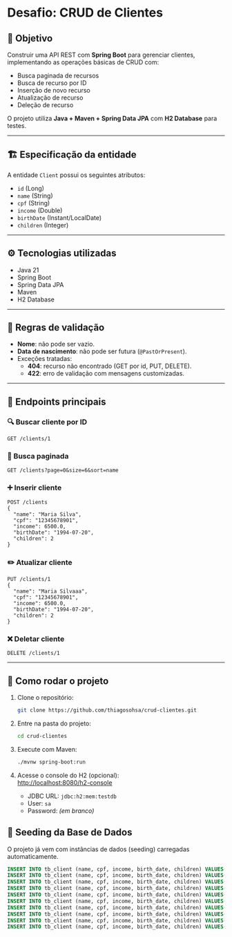 # Desafio: CRUD de Clientes

## 🎯 Objetivo

Construir uma API REST com **Spring Boot** para gerenciar clientes,
implementando as operações básicas de CRUD com:

- Busca paginada de
recursos
- Busca de recurso por ID
- Inserção de novo recurso
- Atualização de recurso
- Deleção de recurso

O projeto utiliza **Java + Maven + Spring Data JPA** com **H2 Database**
para testes.

------------------------------------------------------------------------

## 🏗️ Especificação da entidade

A entidade `Client` possui os seguintes atributos: 
- `id` (Long)
- `name` (String)
- `cpf` (String)
- `income` (Double)
- `birthDate` (Instant/LocalDate)
- `children` (Integer)

------------------------------------------------------------------------

## ⚙️ Tecnologias utilizadas

-   Java 21
-   Spring Boot
-   Spring Data JPA
-   Maven
-   H2 Database

------------------------------------------------------------------------

## 🚦 Regras de validação

-   **Nome**: não pode ser vazio.
-   **Data de nascimento**: não pode ser futura (`@PastOrPresent`).
-   Exceções tratadas:
    -   **404**: recurso não encontrado (GET por id, PUT, DELETE).
    -   **422**: erro de validação com mensagens customizadas.

------------------------------------------------------------------------

## 📡 Endpoints principais

### 🔍 Buscar cliente por ID

``` http
GET /clients/1
```

### 📑 Busca paginada

``` http
GET /clients?page=0&size=6&sort=name
```

### ➕ Inserir cliente

``` http
POST /clients
{
  "name": "Maria Silva",
  "cpf": "12345678901",
  "income": 6500.0,
  "birthDate": "1994-07-20",
  "children": 2
}
```

### ✏️ Atualizar cliente

``` http
PUT /clients/1
{
  "name": "Maria Silvaaa",
  "cpf": "12345678901",
  "income": 6500.0,
  "birthDate": "1994-07-20",
  "children": 2
}
```

### ❌ Deletar cliente

``` http
DELETE /clients/1
```

------------------------------------------------------------------------

## 🧪 Como rodar o projeto

1.  Clone o repositório:

    ``` bash
    git clone https://github.com/thiagosohsa/crud-clientes.git
    ```

2.  Entre na pasta do projeto:

    ``` bash
    cd crud-clientes
    ```

3.  Execute com Maven:

    ``` bash
    ./mvnw spring-boot:run
    ```

4.  Acesse o console do H2 (opcional):\
    <http://localhost:8080/h2-console>

    -   JDBC URL: `jdbc:h2:mem:testdb`
    -   User: `sa`
    -   Password: *(em branco)*

## 💾 Seeding da Base de Dados

O projeto já vem com instâncias de dados (seeding) carregadas automaticamente.

```sql
INSERT INTO tb_client (name, cpf, income, birth_date, children) VALUES('Ana rosa', '78945612301', 3500.0, '1987-06-02', 2);
INSERT INTO tb_client (name, cpf, income, birth_date, children) VALUES('Paulo Rodrigues', '32165498798', 6000.0, '1998-08-11', 0);
INSERT INTO tb_client (name, cpf, income, birth_date, children) VALUES('Bruno Ferreira', '96385274110', 5500.0, '1981-02-20', 3);
INSERT INTO tb_client (name, cpf, income, birth_date, children) VALUES('Fernanda Sousa', '14725815996', 4000.0, '1997-05-01', 0);
INSERT INTO tb_client (name, cpf, income, birth_date, children) VALUES('Alex Juarez', '65432198732', 7500.0, '1971-02-19', 4);
INSERT INTO tb_client (name, cpf, income, birth_date, children) VALUES('Maria Gabriela', '54862532662', 1500.0, '1999-03-07', 1);
INSERT INTO tb_client (name, cpf, income, birth_date, children) VALUES('Marcelo Costa', '95184762585', 10000.0, '1995-10-02', 1);
INSERT INTO tb_client (name, cpf, income, birth_date, children) VALUES('Jessica Bittencourt', '32198735702', 30000.0, '1981-11-07', 5);
INSERT INTO tb_client (name, cpf, income, birth_date, children) VALUES('Cristiano Pereira', '84595687421', 7000.0, '1988-02-17', 0);
INSERT INTO tb_client (name, cpf, income, birth_date, children) VALUES('Larissa Alves', '36569885622', 5500.0, '1998-01-20', 1);
```